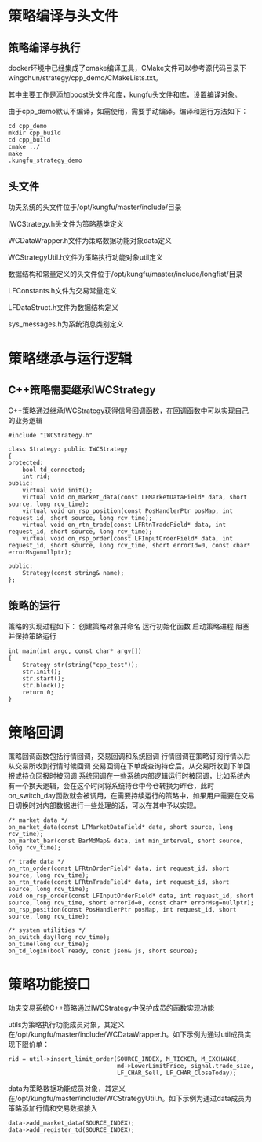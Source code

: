

# 策略编译与头文件

## 策略编译与执行
 docker环境中已经集成了cmake编译工具，CMake文件可以参考源代码目录下wingchun/strategy/cpp_demo/CMakeLists.txt。
 
 其中主要工作是添加boost头文件和库，kungfu头文件和库，设置编译对象。
 
 由于cpp_demo默认不编译，如需使用，需要手动编译。编译和运行方法如下：
 
 ```
 cd cpp_demo
 mkdir cpp_build
 cd cpp_build
 cmake ../
 make
 .kungfu_strategy_demo
 ``` 
 
##  头文件
 功夫系统的头文件位于/opt/kungfu/master/include/目录
 
 IWCStrategy.h头文件为策略基类定义
 
 WCDataWrapper.h文件为策略数据功能对象data定义
 
 WCStrategyUtil.h文件为策略执行功能对象util定义
 
 数据结构和常量定义的头文件位于/opt/kungfu/master/include/longfist/目录
 
 LFConstants.h文件为交易常量定义
 
 LFDataStruct.h文件为数据结构定义
 
 sys_messages.h为系统消息类别定义
  
# 策略继承与运行逻辑
  
## C++策略需要继承IWCStrategy

C++策略通过继承IWCStrategy获得信号回调函数，在回调函数中可以实现自己的业务逻辑

```
#include "IWCStrategy.h"

class Strategy: public IWCStrategy
{
protected:
    bool td_connected;
    int rid;
public:
    virtual void init();
    virtual void on_market_data(const LFMarketDataField* data, short source, long rcv_time);
    virtual void on_rsp_position(const PosHandlerPtr posMap, int request_id, short source, long rcv_time);
    virtual void on_rtn_trade(const LFRtnTradeField* data, int request_id, short source, long rcv_time);
    virtual void on_rsp_order(const LFInputOrderField* data, int request_id, short source, long rcv_time, short errorId=0, const char* errorMsg=nullptr);

public:
    Strategy(const string& name);
};
```

## 策略的运行
策略的实现过程如下：
创建策略对象并命名
运行初始化函数
启动策略进程
阻塞并保持策略运行

```
int main(int argc, const char* argv[])
{
    Strategy str(string("cpp_test"));
    str.init();
    str.start();
    str.block();
    return 0;
}
```

# 策略回调

策略回调函数包括行情回调，交易回调和系统回调
行情回调在策略订阅行情以后从交易所收到行情时候回调
交易回调在下单或查询持仓后。从交易所收到下单回报或持仓回报时被回调
系统回调在一些系统内部逻辑运行时被回调，比如系统内有一个换天逻辑，会在这个时间将系统持仓中今仓转换为昨仓，此时
on_switch_day函数就会被调用，在需要持续运行的策略中，如果用户需要在交易日切换时对内部数据进行一些处理的话，可以在其中予以实现。 
```
/* market data */
on_market_data(const LFMarketDataField* data, short source, long rcv_time);
on_market_bar(const BarMdMap& data, int min_interval, short source, long rcv_time);

/* trade data */
on_rtn_order(const LFRtnOrderField* data, int request_id, short source, long rcv_time);
on_rtn_trade(const LFRtnTradeField* data, int request_id, short source, long rcv_time);
void on_rsp_order(const LFInputOrderField* data, int request_id, short source, long rcv_time, short errorId=0, const char* errorMsg=nullptr);
on_rsp_position(const PosHandlerPtr posMap, int request_id, short source, long rcv_time);

/* system utilities */
on_switch_day(long rcv_time);
on_time(long cur_time);
on_td_login(bool ready, const json& js, short source);
```


# 策略功能接口

功夫交易系统C++策略通过IWCStrategy中保护成员的函数实现功能

utils为策略执行功能成员对象，其定义在/opt/kungfu/master/include/WCDataWrapper.h。如下示例为通过util成员实现下限价单：

```
rid = util->insert_limit_order(SOURCE_INDEX, M_TICKER, M_EXCHANGE,
                               md->LowerLimitPrice, signal.trade_size,
                               LF_CHAR_Sell, LF_CHAR_CloseToday);
```

data为策略数据功能成员对象，其定义在/opt/kungfu/master/include/WCStrategyUtil.h。如下示例为通过data成员为策略添加行情和交易数据接入

```
data->add_market_data(SOURCE_INDEX);
data->add_register_td(SOURCE_INDEX);
```
